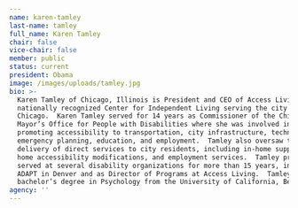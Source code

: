```yaml
---
name: karen-tamley
last-name: tamley
full_name: Karen Tamley
chair: false
vice-chair: false
member: public
status: current
president: Obama
image: /images/uploads/tamley.jpg
bio: >-
  Karen Tamley of Chicago, Illinois is President and CEO of Access Living, a
  nationally recognized Center for Independent Living serving the city of
  Chicago.  Karen Tamley served for 14 years as Commissioner of the Chicago
  Mayor’s Office for People with Disabilities where she was involved in
  promoting accessibility to transportation, city infrastructure, technology,
  emergency planning, education, and employment.  Tamley also oversaw the
  delivery of direct services to city residents, including in-home supports,
  home accessibility modifications, and employment services.  Tamley previously
  served at several disability organizations for more than 15 years, including
  ADAPT in Denver and as Director of Programs at Access Living.  Tamley earned a
  bachelor’s degree in Psychology from the University of California, Berkeley.
agency: ''
---
```


